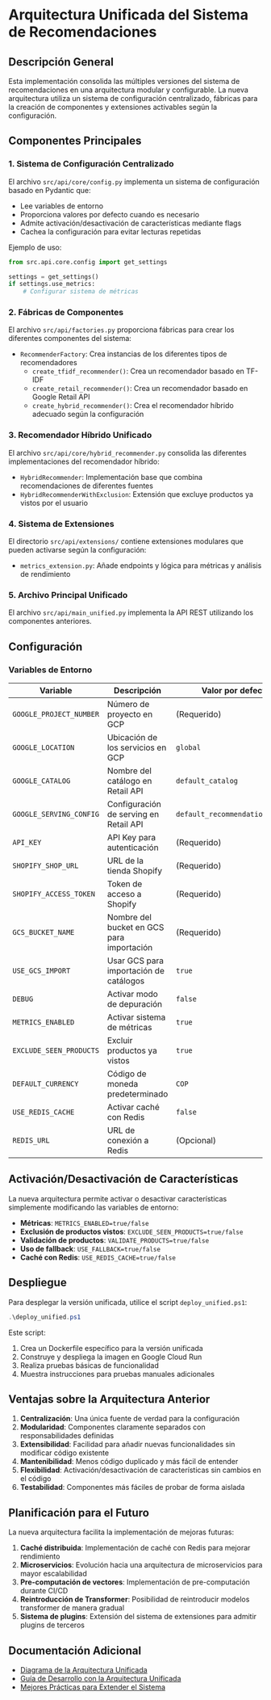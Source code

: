 # Arquitectura Unificada del Sistema de Recomendaciones

## Descripción General

Esta implementación consolida las múltiples versiones del sistema de recomendaciones en una arquitectura modular y configurable. La nueva arquitectura utiliza un sistema de configuración centralizado, fábricas para la creación de componentes y extensiones activables según la configuración.

## Componentes Principales

### 1. Sistema de Configuración Centralizado

El archivo `src/api/core/config.py` implementa un sistema de configuración basado en Pydantic que:

- Lee variables de entorno
- Proporciona valores por defecto cuando es necesario
- Admite activación/desactivación de características mediante flags
- Cachea la configuración para evitar lecturas repetidas

Ejemplo de uso:
```python
from src.api.core.config import get_settings

settings = get_settings()
if settings.use_metrics:
    # Configurar sistema de métricas
```

### 2. Fábricas de Componentes

El archivo `src/api/factories.py` proporciona fábricas para crear los diferentes componentes del sistema:

- `RecommenderFactory`: Crea instancias de los diferentes tipos de recomendadores
  - `create_tfidf_recommender()`: Crea un recomendador basado en TF-IDF
  - `create_retail_recommender()`: Crea un recomendador basado en Google Retail API
  - `create_hybrid_recommender()`: Crea el recomendador híbrido adecuado según la configuración

### 3. Recomendador Híbrido Unificado

El archivo `src/api/core/hybrid_recommender.py` consolida las diferentes implementaciones del recomendador híbrido:

- `HybridRecommender`: Implementación base que combina recomendaciones de diferentes fuentes
- `HybridRecommenderWithExclusion`: Extensión que excluye productos ya vistos por el usuario

### 4. Sistema de Extensiones

El directorio `src/api/extensions/` contiene extensiones modulares que pueden activarse según la configuración:

- `metrics_extension.py`: Añade endpoints y lógica para métricas y análisis de rendimiento

### 5. Archivo Principal Unificado

El archivo `src/api/main_unified.py` implementa la API REST utilizando los componentes anteriores.

## Configuración

### Variables de Entorno

| Variable | Descripción | Valor por defecto |
|----------|-------------|-------------------|
| `GOOGLE_PROJECT_NUMBER` | Número de proyecto en GCP | (Requerido) |
| `GOOGLE_LOCATION` | Ubicación de los servicios en GCP | `global` |
| `GOOGLE_CATALOG` | Nombre del catálogo en Retail API | `default_catalog` |
| `GOOGLE_SERVING_CONFIG` | Configuración de serving en Retail API | `default_recommendation_config` |
| `API_KEY` | API Key para autenticación | (Requerido) |
| `SHOPIFY_SHOP_URL` | URL de la tienda Shopify | (Requerido) |
| `SHOPIFY_ACCESS_TOKEN` | Token de acceso a Shopify | (Requerido) |
| `GCS_BUCKET_NAME` | Nombre del bucket en GCS para importación | (Requerido) |
| `USE_GCS_IMPORT` | Usar GCS para importación de catálogos | `true` |
| `DEBUG` | Activar modo de depuración | `false` |
| `METRICS_ENABLED` | Activar sistema de métricas | `true` |
| `EXCLUDE_SEEN_PRODUCTS` | Excluir productos ya vistos | `true` |
| `DEFAULT_CURRENCY` | Código de moneda predeterminado | `COP` |
| `USE_REDIS_CACHE` | Activar caché con Redis | `false` |
| `REDIS_URL` | URL de conexión a Redis | (Opcional) |

## Activación/Desactivación de Características

La nueva arquitectura permite activar o desactivar características simplemente modificando las variables de entorno:

- **Métricas**: `METRICS_ENABLED=true/false`
- **Exclusión de productos vistos**: `EXCLUDE_SEEN_PRODUCTS=true/false`
- **Validación de productos**: `VALIDATE_PRODUCTS=true/false`
- **Uso de fallback**: `USE_FALLBACK=true/false`
- **Caché con Redis**: `USE_REDIS_CACHE=true/false`

## Despliegue

Para desplegar la versión unificada, utilice el script `deploy_unified.ps1`:

```powershell
.\deploy_unified.ps1
```

Este script:
1. Crea un Dockerfile específico para la versión unificada
2. Construye y despliega la imagen en Google Cloud Run
3. Realiza pruebas básicas de funcionalidad
4. Muestra instrucciones para pruebas manuales adicionales

## Ventajas sobre la Arquitectura Anterior

1. **Centralización**: Una única fuente de verdad para la configuración
2. **Modularidad**: Componentes claramente separados con responsabilidades definidas
3. **Extensibilidad**: Facilidad para añadir nuevas funcionalidades sin modificar código existente
4. **Mantenibilidad**: Menos código duplicado y más fácil de entender
5. **Flexibilidad**: Activación/desactivación de características sin cambios en el código
6. **Testabilidad**: Componentes más fáciles de probar de forma aislada

## Planificación para el Futuro

La nueva arquitectura facilita la implementación de mejoras futuras:

1. **Caché distribuida**: Implementación de caché con Redis para mejorar rendimiento
2. **Microservicios**: Evolución hacia una arquitectura de microservicios para mayor escalabilidad
3. **Pre-computación de vectores**: Implementación de pre-computación durante CI/CD
4. **Reintroducción de Transformer**: Posibilidad de reintroducir modelos transformer de manera gradual
5. **Sistema de plugins**: Extensión del sistema de extensiones para admitir plugins de terceros

## Documentación Adicional

- [Diagrama de la Arquitectura Unificada](docs/unified_architecture.md)
- [Guía de Desarrollo con la Arquitectura Unificada](docs/development_guide.md)
- [Mejores Prácticas para Extender el Sistema](docs/extension_guide.md)

